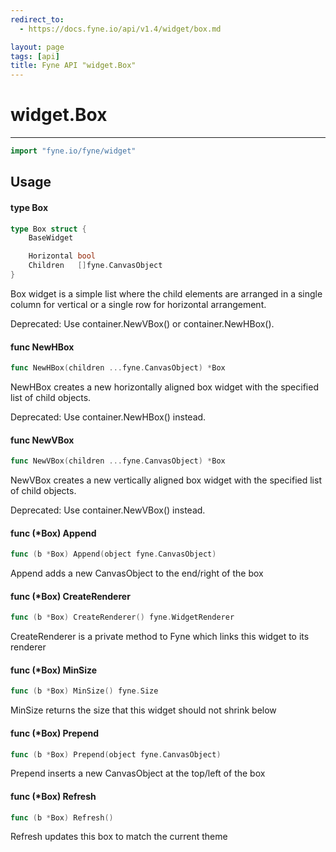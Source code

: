 ```yaml
---
redirect_to:
  - https://docs.fyne.io/api/v1.4/widget/box.md

layout: page
tags: [api]
title: Fyne API "widget.Box"
---
```



# widget.Box
---
```go
import "fyne.io/fyne/widget"
```

## Usage

#### type Box

```go
type Box struct {
	BaseWidget

	Horizontal bool
	Children   []fyne.CanvasObject
}
```

Box widget is a simple list where the child elements are arranged in a single column for vertical or a single row for horizontal arrangement.

<div class="deprecated"> Deprecated: Use container.NewVBox() or container.NewHBox().</div>

#### func  NewHBox

```go
func NewHBox(children ...fyne.CanvasObject) *Box
```
NewHBox creates a new horizontally aligned box widget with the specified list of child objects.

<div class="deprecated"> Deprecated: Use container.NewHBox() instead.</div>

#### func  NewVBox

```go
func NewVBox(children ...fyne.CanvasObject) *Box
```
NewVBox creates a new vertically aligned box widget with the specified list of child objects.

<div class="deprecated"> Deprecated: Use container.NewVBox() instead.</div>

#### func (*Box) Append

```go
func (b *Box) Append(object fyne.CanvasObject)
```
Append adds a new CanvasObject to the end/right of the box

#### func (*Box) CreateRenderer

```go
func (b *Box) CreateRenderer() fyne.WidgetRenderer
```
CreateRenderer is a private method to Fyne which links this widget to its renderer

#### func (*Box) MinSize

```go
func (b *Box) MinSize() fyne.Size
```
MinSize returns the size that this widget should not shrink below

#### func (*Box) Prepend

```go
func (b *Box) Prepend(object fyne.CanvasObject)
```
Prepend inserts a new CanvasObject at the top/left of the box

#### func (*Box) Refresh

```go
func (b *Box) Refresh()
```
Refresh updates this box to match the current theme
